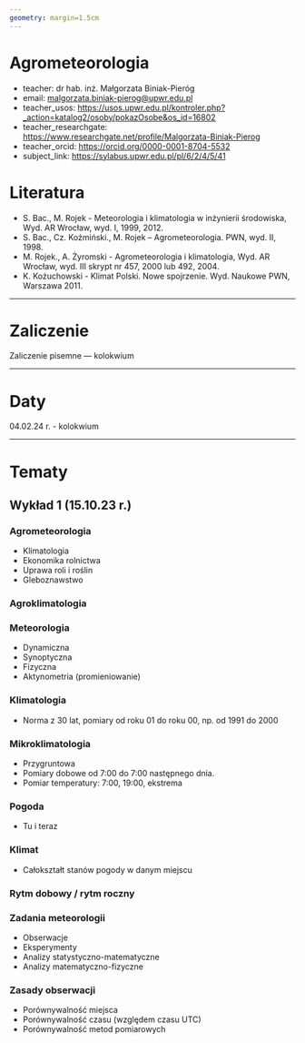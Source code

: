 ```yaml
---
geometry: margin=1.5cm
---
```


# Agrometeorologia

- teacher: dr hab. inż. Małgorzata Biniak-Pieróg
- email: malgorzata.biniak-pierog@upwr.edu.pl
- teacher_usos: https://usos.upwr.edu.pl/kontroler.php?_action=katalog2/osoby/pokazOsobe&os_id=16802
- teacher_researchgate: https://www.researchgate.net/profile/Malgorzata-Biniak-Pierog
- teacher_orcid: https://orcid.org/0000-0001-8704-5532
- subject_link: https://sylabus.upwr.edu.pl/pl/6/2/4/5/41

# Literatura
- S. Bac., M. Rojek - Meteorologia i klimatologia w inżynierii środowiska, Wyd. AR Wrocław, wyd. I, 1999, 2012.
- S. Bac., Cz. Koźmiński., M. Rojek – Agrometeorologia. PWN, wyd. II, 1998.
- M. Rojek., A. Żyromski - Agrometeorologia i klimatologia, Wyd. AR Wrocław, wyd. III skrypt nr 457, 2000 lub 492, 2004.
- K. Kożuchowski - Klimat Polski. Nowe spojrzenie. Wyd. Naukowe PWN, Warszawa 2011.
---

# Zaliczenie

Zaliczenie pisemne — kolokwium

---

# Daty

04.02.24 r. - kolokwium

---

# Tematy

## Wykład 1 (15.10.23 r.)

### Agrometeorologia

- Klimatologia
- Ekonomika rolnictwa
- Uprawa roli i roślin
- Gleboznawstwo

### Agroklimatologia

### Meteorologia

- Dynamiczna
- Synoptyczna
- Fizyczna
- Aktynometria (promieniowanie)

### Klimatologia

- Norma z 30 lat, pomiary od roku 01 do roku 00, np. od 1991 do 2000

### Mikroklimatologia

- Przygruntowa
- Pomiary dobowe od 7:00 do 7:00 następnego dnia.
- Pomiar temperatury: 7:00, 19:00, ekstrema

### Pogoda

- Tu i teraz

### Klimat

- Całokształt stanów pogody w danym miejscu

### Rytm dobowy / rytm roczny

### Zadania meteorologii

- Obserwacje
- Eksperymenty
- Analizy statystyczno-matematyczne
- Analizy matematyczno-fizyczne

### Zasady obserwacji

- Porównywalność miejsca
- Porównywalność czasu (względem czasu UTC)
- Porównywalność metod pomiarowych
